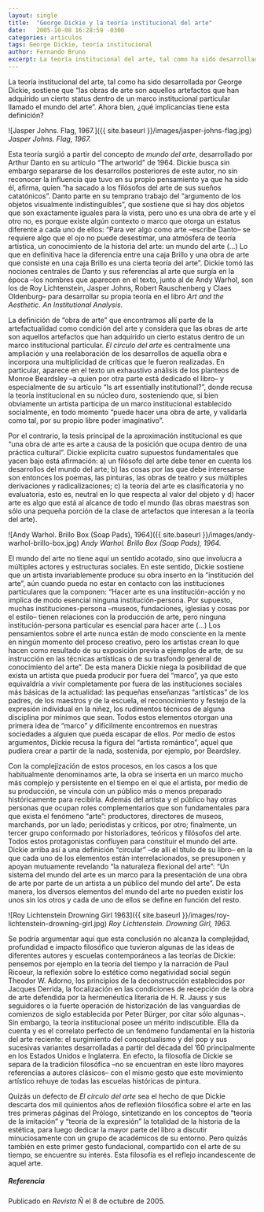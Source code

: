 ```yaml
---
layout: single
title:  "George Dickie y la teoría institucional del arte"
date:   2005-10-08 16:28:59 -0300
categories: articulos
tags: George Dickie, teoría institucional
author: Fernando Bruno
excerpt: La teoría institucional del arte, tal como ha sido desarrollada por George Dickie, sostiene que “las obras de arte son aquellos artefactos que han adquirido un cierto status dentro de un marco institucional particular llamado el mundo del arte”. Ahora bien, ¿qué implicancias tiene esta definición?
---
```


La teoría institucional del arte, tal como ha sido desarrollada por George Dickie, sostiene que “las obras de arte son aquellos artefactos que han adquirido un cierto status dentro de un marco institucional particular llamado el mundo del arte”. Ahora bien, ¿qué implicancias tiene esta definición?

![Jasper Johns. Flag, 1967.]({{ site.baseurl }}/images/jasper-johns-flag.jpg)
*Jasper Johns. Flag, 1967.*

Esta teoría surgió a partir del concepto de _mundo del arte_, desarrollado por Arthur Danto en su artículo “The artworld” de 1964\. Dickie busca sin embargo separarse de los desarrollos posteriores de este autor, no sin reconocer la influencia que tuvo en su propio pensamiento ya que ha sido él, afirma, quien “ha sacado a los filósofos del arte de sus sueños catatónicos”. Danto parte en su temprano trabajo del “argumento de los objetos visualmente indistinguibles”, que sostiene que si hay dos objetos que son exactamente iguales para la vista, pero uno es una obra de arte y el otro no, es porque existe algún contexto o marco que otorga un estatus diferente a cada uno de ellos: “Para ver algo como arte –escribe Danto– se requiere algo que el ojo no puede desestimar, una atmósfera de teoría artística, un conocimiento de la historia del arte: un mundo del arte (...) Lo que en definitiva hace la diferencia entre una caja Brillo y una obra de arte que consiste en una caja Brillo es una cierta teoría del arte”. Dickie tomó las nociones centrales de Danto y sus referencias al arte que surgía en la época –los nombres que aparecen en el texto, junto al de Andy Warhol, son los de Roy Lichtenstein, Jasper Johns, Robert Rauschenberg y Claes Oldenburg– para desarrollar su propia teoría en el libro _Art and the Aesthetic. An Institutional Analysis_.

La definición de “obra de arte” que encontramos allí parte de la artefactualidad como condición del arte y considera que las obras de arte son aquellos artefactos que han adquirido un cierto estatus dentro de un marco institucional particular. _El círculo del arte_ es centralmente una ampliación y una reelaboración de los desarrollos de aquella obra e incorpora una multiplicidad de críticas que le fueron realizadas. En particular, aparece en el texto un exhaustivo análisis de los planteos de Monroe Beardsley –a quien por otra parte está dedicado el libro– y especialmente de su artículo “Is art essentially institutional?”, donde recusa la teoría institucional en su núcleo duro, sosteniendo que, si bien obviamente un artista participa de un marco institucional establecido socialmente, en todo momento “puede hacer una obra de arte, y validarla como tal, por su propio libre poder imaginativo”.

Por el contrario, la tesis principal de la aproximación institucional es que “una obra de arte es arte a causa de la posición que ocupa dentro de una práctica cultural”. Dickie explicita cuatro supuestos fundamentales que yacen bajo está afirmación: a) un filósofo del arte debe tener en cuenta los desarrollos del mundo del arte; b) las cosas por las que debe interesarse son entonces los poemas, las pinturas, las obras de teatro y sus múltiples derivaciones y radicalizaciones; c) la teoría del arte es clasificatoria y no evaluatoria, esto es, neutral en lo que respecta al valor del objeto y d) hacer arte es algo que está al alcance de todo el mundo (las obras maestras son sólo una pequeña porción de la clase de artefactos que interesan a la teoría del arte).

![Andy Warhol. Brillo Box (Soap Pads), 1964]({{ site.baseurl }}/images/andy-warhol-brillo-box.jpg)
*Andy Warhol. Brillo Box (Soap Pads), 1964.*

El mundo del arte no tiene aquí un sentido acotado, sino que involucra a múltiples actores y estructuras sociales. En este sentido, Dickie sostiene que un artista invariablemente produce su obra inserto en la “institución del arte”, aún cuando pueda no estar en contacto con las instituciones particulares que la componen: “Hacer arte es una institución-acción y no implica de modo esencial ninguna institución-persona. Por supuesto, muchas instituciones-persona –museos, fundaciones, iglesias y cosas por el estilo– tienen relaciones con la producción de arte, pero ninguna institución-persona particular es esencial para hacer arte (...) Los pensamientos sobre el arte nunca están de modo consciente en la mente en ningún momento del proceso creativo, pero los artistas crean lo que hacen como resultado de su exposición previa a ejemplos de arte, de su instrucción en las técnicas artísticas o de su trasfondo general de conocimiento del arte”. De esta manera Dickie niega la posibilidad de que exista un artista que pueda producir por fuera del “marco”, ya que esto equivaldría a vivir completamente por fuera de las instituciones sociales más básicas de la actualidad: las pequeñas enseñanzas “artísticas” de los padres, de los maestros y de la escuela, el reconocimiento y festejo de la expresión individual en la niñez, los rudimentos técnicos de alguna disciplina por mínimos que sean. Todos estos elementos otorgan una primera idea de “marco” y difícilmente encontremos en nuestras sociedades a alguien que pueda escapar de ellos. Por medio de estos argumentos, Dickie recusa la figura del “artista romántico”, aquel que pudiera crear a partir de la nada, sostenida, por ejemplo, por Beardsley.

Con la complejización de estos procesos, en los casos a los que habitualmente denominamos arte, la obra se inserta en un marco mucho más complejo y persistente en el tiempo en el que el artista, por medio de su producción, se vincula con un público más o menos preparado históricamente para recibirla. Además del artista y el público hay otras personas que ocupan roles complementarios que son fundamentales para que exista el fenómeno “arte”: productores, directores de museos, marchands, por un lado; periodistas y críticos, por otro; finalmente, un tercer grupo conformado por historiadores, teóricos y filósofos del arte. Todos estos protagonistas confluyen para constituir el mundo del arte. Dickie arriba así a una definición “circular” –de allí el título de su libro– en la que cada uno de los elementos están interrelacionados, se presuponen y apoyan mutuamente revelando “la naturaleza flexional del arte”: “Un sistema del mundo del arte es un marco para la presentación de una obra de arte por parte de un artista a un público del mundo del arte”. De esta manera, los diversos elementos del mundo del arte no pueden existir los unos sin los otros y cada de uno de ellos se define en función del resto.

![Roy Lichtenstein Drowning Girl 1963]({{ site.baseurl }}/images/roy-lichtenstein-drowning-girl.jpg)
*Roy Lichtenstein. Drowning Girl, 1963.*

Se podría argumentar aquí que esta conclusión no alcanza la complejidad, profundidad e impacto filosófico que tuvieron algunas de las ideas de diferentes autores y escuelas contemporáneos a las teorías de Dickie: pensemos por ejemplo en la teoría del tiempo y la narración de Paul Ricoeur, la reflexión sobre lo estético como negatividad social según Theodor W. Adorno, los principios de la deconstrucción establecidos por Jacques Derrida, la focalización en las condiciones de recepción de la obra de arte defendida por la hermenéutica literaria de H. R. Jauss y sus seguidores o la fuerte operación de historización de las vanguardias de comienzos de siglo establecida por Peter Bürger, por citar sólo algunas¬. Sin embargo, la teoría institucional posee un mérito indiscutible. Ella da cuenta y es el correlato perfecto de un fenómeno fundamental en la historia del arte reciente: el surgimiento del conceptualismo y del pop y sus sucesivas variantes desarrolladas a partir del década del ’60 principalmente en los Estados Unidos e Inglaterra. En efecto, la filosofía de Dickie se separa de la tradición filosófica –no se encuentran en este libro mayores referencias a autores clásicos– con el mismo gesto que este movimiento artístico rehuye de todas las escuelas históricas de pintura.

Quizás un defecto de _El círculo del arte_ sea el hecho de que Dickie descarta dos mil quinientos años de reflexión filosófica sobre el arte en las tres primeras páginas del Prólogo, sintetizando en los conceptos de “teoría de la imitación” y “teoría de la expresión” la totalidad de la historia de la estética, para luego dedicar la mayor parte del libro a discutir minuciosamente con un grupo de académicos de su entorno. Pero quizás también en este primer gesto fundacional, compartido con el arte de su tiempo, se encuentre su interés. Esta filosofía es el reflejo incandescente de aquel arte.

##### Referencia

Publicado en _Revista Ñ_ el 8 de octubre de 2005.
